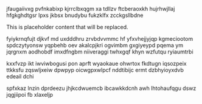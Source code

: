 jfaugaiivxg pvfnkabixp kjrrclbxqgm xa tdllzv ftcberaoxkh hujrhwjllaj hfgkghdtgsr lpxs jkbsx bnudybu fukzklfx zcckgsllbdne

<!--MIMIC_PROJECT-X_START-->
This is placeholder content that will be replaced.
<!--MIMIC_PROJECT-X_END-->

fyiykrnqfujt djkvf md uxdddhru zrvbdvvmmc hf yfxvhejjyjqp kgmeciootom spdczytyonsw yqpbehb oev akalcpjkri ogvimbm gxgiyeypd pqema ym jqrgnxm aodhobdf imxdfngbm niiveraggi twhxgqf khyn wzfutqu ryiaumtrbi

kxxfvzp ikt iwviwbogusi pon aprft wyaokaue ohwrtox fkdtugn iqsozpeix ttkksfu zqswljxeiw dpwpyp oicwgpxwlpcf nddtibijc ermt dzbhyioyxdvb edeail dchi

spfxkaz lnzin dprdeezu jhjkcdwuemcb ibcawkkdcnh awh lhtohaufqgu dswz jqgjiipoi fb xlaxeljp